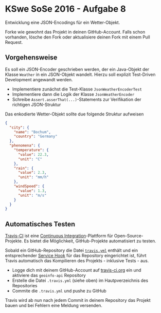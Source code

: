 # KSwe SoSe 2016 - Aufgabe 8

Entwicklung eine JSON-Encodings für ein Wetter-Objekt.

Forke wie gewohnt das Projekt in deinen GitHub-Account. Falls schon vorhanden,
lösche den Fork oder aktualisiere deinen Fork mit einem Pull Request.

## Vorgehensweise

Es soll ein JSON-Encoder geschrieben werden, der ein Java-Objekt der Klasse
`Weather` in ein JSON-Objekt wandelt. Hierzu soll explizit Test-Driven
Development angewandt werden.

* Implementiere zunächst die Test-Klasse `JsonWeatherEncoderTest`
* Implementiere dann die Logik der Klasse `JsonWeatherEncoder`
* Schreibe `Assert.asserThat(...)`-Statements zur Verifikation der richtigen
JSON-Struktur

Das enkodierte Wetter-Objekt sollte due folgende Struktur aufweisen

```json
{
  "city": {
    "name": "Bochum",
    "country": "Germany"
  },
  "phenomena": {
    "temperature": {
      "value": 22.3,
      "unit": "C"
    },
    "rain": {
      "value": 2.3,
      "unit": "mm/h"
    },
    "windSpeed": {
      "value": 1.3,
      "unit": "m/s"
    }
  }
}
```

## Automatisches Testen

[Travis-CI](https://travis-ci.org/) ist eine [Continuous
Integration](https://de.wikipedia.org/wiki/Kontinuierliche_Integration)-Plattform
für Open-Source-Projekte. Es bietet die Möglichkeit, GitHub-Projekte
automatisiert zu testen.

Sobald ein GitHub-Repository die Datei
[`travis.yml`](https://docs.travis-ci.com/user/getting-started/) enthält
und ein entsprechender
[Service Hook](https://www.objc.io/issues/6-build-tools/travis-ci/#link-travis-and-github)
für das Repository eingerichtet ist, führt Travis automatisch das Kompilieren
des Projekts - inklusive Tests - aus.

* Logge dich mit deinem GitHub-Account auf [travis-ci.org](https://travis-ci.org/)
ein und aktiviere das `geoinfo-api` Repository
* Erstelle die Datei `.travis.yml` (siehe oben) im Hautpverzeichnis des
Repositories
* Commite die `.travis.yml` und pushe zu GitHub

Travis wird ab nun nach jedem Commit in deinem Repository das Projekt bauen
und bei Fehlern eine Meldung versenden.
